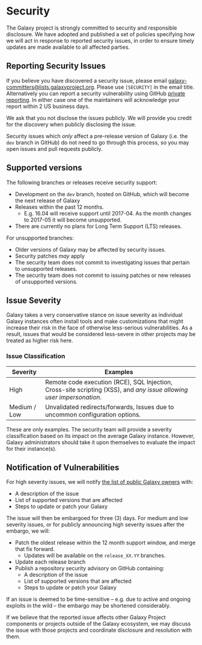 # Security

The Galaxy project is strongly committed to security and responsible disclosure. We have adopted and published a set of policies specifying how we will act in response to reported security issues, in order to ensure timely updates are made available to all affected parties.

## Reporting Security Issues

If you believe you have discovered a security issue, please email [galaxy-committers@lists.galaxyproject.org](galaxy-committers@lists.galaxyproject.org). Please use `[SECURITY]` in the email title. Alternatively you can report a security vulnerability using GitHub [private reporting](https://github.com/galaxyproject/galaxy/security/advisories/new). In either case one of the maintainers will acknowledge your report within 2 US business days.

We ask that you not disclose the issues publicly. We will provide you credit for the discovery when publicly disclosing the issue.

Security issues which *only* affect a pre-release version of Galaxy (i.e. the `dev` branch in GitHub) do not need to go through this process, so you may open issues and pull requests publicly.

## Supported versions

The following branches or releases receive security support:

- Development on the `dev` branch, hosted on GitHub, which will become the next release of Galaxy
- Releases within the past 12 months.
  - E.g. 16.04 will receive support until 2017-04. As the month changes to 2017-05 it will become unsupported.
- There are currently no plans for Long Term Support (LTS) releases.

For unsupported branches:

- Older versions of Galaxy may be affected by security issues.
- Security patches *may* apply
- The security team does not commit to investigating issues that pertain to unsupported releases.
- The security team does not commit to issuing patches or new releases of unsupported versions.

## Issue Severity

Galaxy takes a very conservative stance on issue severity as individual Galaxy instances often install tools and make customizations that might increase their risk in the face of otherwise less-serious vulnerabilities. As a result, issues that would be considered less-severe in other projects may be treated as higher risk here.

### Issue Classification

Severity     | Examples
------------ | ---------
High         | Remote code execution (RCE), SQL Injection, Cross-site scripting (XSS), and *any issue allowing user impersonation*.
Medium / Low | Unvalidated redirects/forwards, Issues due to uncommon configuration options.

These are only examples. The security team will provide a severity classification based on its impact on the average Galaxy instance. However, Galaxy administrators should take it upon themselves to evaluate the impact for their instance(s).

## Notification of Vulnerabilities

For high severity issues, we will notify [the list of public Galaxy owners](https://lists.galaxyproject.org/listinfo/galaxy-public-servers) with:

- A description of the issue
- List of supported versions that are affected
- Steps to update or patch your Galaxy

The issue will then be embargoed for three (3) days. For medium and low
severity issues, or for publicly announcing high severity issues after the
embargo, we will:

- Patch the oldest release within the 12 month support window, and merge that fix forward.
  - Updates will be available on the `release_XX.YY` branches.
- Update each release branch
- Publish a repository security advisory on GitHub containing:
  - A description of the issue
  - List of supported versions that are affected
  - Steps to update or patch your Galaxy

If an issue is deemed to be time-sensitive – e.g. due to active and ongoing exploits in the wild – the embargo may be shortened considerably.

If we believe that the reported issue affects other Galaxy Project components or projects outside of the Galaxy ecosystem, we may discuss the issue with those projects and coordinate disclosure and resolution with them.
